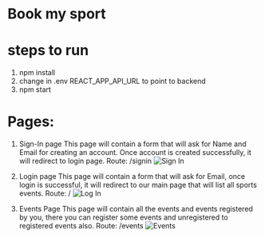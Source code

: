 # Book my sport

# steps to run 
1. npm install
2. change in .env REACT_APP_API_URL to point to backend
2. npm start
# Pages:
1. Sign-In page 
This page will contain a form that will ask for Name and Email for creating an account. Once account is created successfully, it will redirect to login page.
Route: /signin
![Sign In](./book-my-sport/src/assets/signin.png)


2. Login page 
This page will contain a form that will ask for Email, once login is successful, it will redirect to our main page that will list all sports events.
Route: /
![Log In](./book-my-sport/src/assets/login.png)

3. Events Page
This page will contain all the events and events registered by you, there you can register some events and unregistered to registered events also.
Route: /events
![Events](./book-my-sport/src/assets/events.png)

